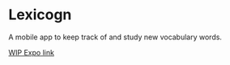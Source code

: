 # Lexicogn

A mobile app to keep track of and study new vocabulary words.

[WIP Expo link](https://expo.io/@evadin/projects/lexicogn)
